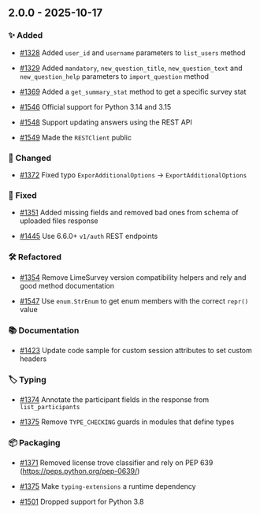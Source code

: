 ## 2.0.0 - 2025-10-17

### ✨ Added

- [#1328](https://github.com/edgarrmondragon/citric/issues/1328) Added `user_id` and `username` parameters to `list_users` method

- [#1329](https://github.com/edgarrmondragon/citric/issues/1329) Added `mandatory`, `new_question_title`, `new_question_text` and `new_question_help` parameters to `import_question` method

- [#1369](https://github.com/edgarrmondragon/citric/issues/1369) Added a `get_summary_stat` method to get a specific survey stat

- [#1546](https://github.com/edgarrmondragon/citric/issues/1546) Official support for Python 3.14 and 3.15

- [#1548](https://github.com/edgarrmondragon/citric/issues/1548) Support updating answers using the REST API

- [#1549](https://github.com/edgarrmondragon/citric/issues/1549) Made the `RESTClient` public

### 🔄 Changed

- [#1372](https://github.com/edgarrmondragon/citric/issues/1372) Fixed typo `ExporAdditionalOptions` -> `ExportAdditionalOptions`

### 🐛 Fixed

- [#1351](https://github.com/edgarrmondragon/citric/issues/1351) Added missing fields and removed bad ones from schema of uploaded files response

- [#1445](https://github.com/edgarrmondragon/citric/issues/1445) Use 6.6.0+ `v1/auth` REST endpoints

### 🛠️ Refactored

- [#1354](https://github.com/edgarrmondragon/citric/issues/1354) Remove LimeSurvey version compatibility helpers and rely and good method documentation

- [#1547](https://github.com/edgarrmondragon/citric/issues/1547) Use `enum.StrEnum` to get enum members with the correct `repr()` value

### 📚 Documentation

- [#1423](https://github.com/edgarrmondragon/citric/issues/1423) Update code sample for custom session attributes to set custom headers

### 🏷️ Typing

- [#1374](https://github.com/edgarrmondragon/citric/issues/1374) Annotate the participant fields in the response from `list_participants`

- [#1375](https://github.com/edgarrmondragon/citric/issues/1375) Remove `TYPE_CHECKING` guards in modules that define types

### 📦 Packaging

- [#1371](https://github.com/edgarrmondragon/citric/issues/1371) Removed license trove classifier and rely on PEP 639 (https://peps.python.org/pep-0639/)

- [#1375](https://github.com/edgarrmondragon/citric/issues/1375) Make `typing-extensions` a runtime dependency

- [#1501](https://github.com/edgarrmondragon/citric/issues/1501) Dropped support for Python 3.8
